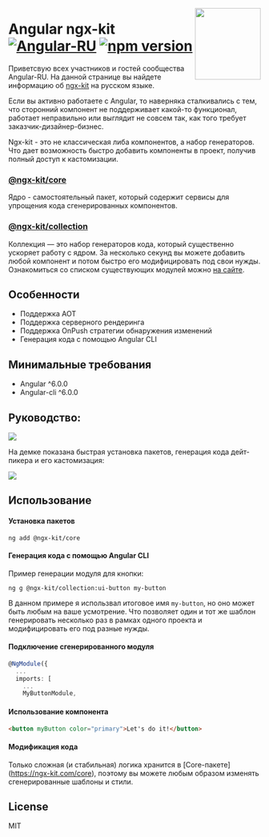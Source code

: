 [<img src="https://avatars2.githubusercontent.com/u/27778577?s=200&v=4" align="right" width="131" height="143">](https://github.com/ngx-kit)

# Angular ngx-kit  [![Angular-RU](https://img.shields.io/badge/Github:-ng_kit-35a9ff.svg?style=flat)](https://github.com/ngx-kit) [![npm version](https://badge.fury.io/js/%40ngx-kit%2Fcore.svg)](https://www.npmjs.com/@ngx-kit/core)

Приветсвую всех участников и гостей сообщества Angular-RU. На данной странице вы найдете информацию об [ngx-kit](https://ngx-kit.com) на русском языке.

Если вы активно работаете с Angular, то наверняка сталкивались с тем, что сторонний компонент не поддерживает какой-то функционал, работает неправильно или выглядит не совсем так, как того требует заказчик-дизайнер-бизнес.

Ngx-kit - это не классическая либа компонентов, а набор генераторов. Что дает возможность быстро добавить компоненты в проект, получив полный доступ к кастомизации.

### [@ngx-kit/core](https://ngx-kit.com/core/docs/OVERVIEW)

Ядро - самостоятельный пакет, который содержит сервисы для упрощения кода сгенерированных компонентов.

### [@ngx-kit/collection](https://ngx-kit.com/collection/docs/OVERVIEW)

Коллекция — это набор генераторов кода, который существенно ускоряет работу с ядром. За несколько секунд вы можете добавить любой компонент и потом быстро его модифицировать под свои нужды. Ознакомиться со списком существующих модулей можно [на сайте](https://ngx-kit.com/collection/docs/OVERVIEW). 


## Особенности

* Поддержка AOT
* Поддержка серверного рендеринга
* Поддержка OnPush стратегии обнаружения изменений
* Генерация кода с помощью Angular CLI


## Минимальные требования

* Angular ^6.0.0
* Angular-cli ^6.0.0


## Руководство:

[<img src="https://habrastorage.org/webt/9l/iw/vc/9liwvcbgmipvnird_12blxfohoy.png" align="center">](https://github.com/ngx-kit)

На демке показана быстрая установка пакетов, генерация кода дейт-пикера и его кастомизация:

![](https://ngx-kit.com/assets/demo.gif)

## Использование

#### Установка пакетов

```
ng add @ngx-kit/core
```

#### Генерация кода с помощью Angular CLI

Пример генерации модуля для кнопки:

```
ng g @ngx-kit/collection:ui-button my-button
```

В данном примере я использвал итоговое имя `my-button`, но оно может быть любым на ваше усмотрение. Что позволяет один и тот же шаблон генерировать несколько раз в рамках одного проекта и модифицировать его под разные нужды.

#### Подключение сгенерированного модуля

```typescript
@NgModule({
  ...
  imports: [
    ...
    MyButtonModule,
```

#### Использование компонента

```html
<button myButton color="primary">Let's do it!</button>
```

#### Модификация кода

Только сложная (и стабильная) логика хранится в [Core-пакете] (https://ngx-kit.com/core), поэтому вы можете любым образом изменять сгенерированные шаблоны и стили.


## License

MIT
